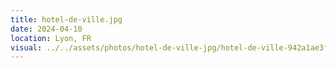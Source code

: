```yaml
---
title: hotel-de-ville.jpg
date: 2024-04-10
location: Lyon, FR
visual: ../../assets/photos/hotel-de-ville-jpg/hotel-de-ville-942a1ae3f3.jpg
---
```

